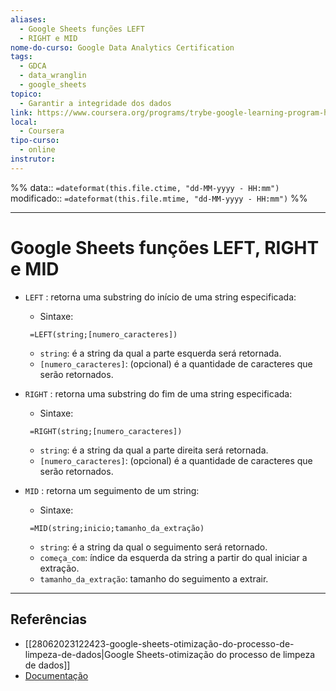 ```yaml
---
aliases:
  - Google Sheets funções LEFT
  - RIGHT e MID
nome-do-curso: Google Data Analytics Certification
tags:
  - GDCA
  - data_wranglin
  - google_sheets
topico:
  - Garantir a integridade dos dados
link: https://www.coursera.org/programs/trybe-google-learning-program-hrevt/professional-certificates/google-data-analytics?collectionId=twDTY
local:
  - Coursera
tipo-curso:
  - online
instrutor:
---
```

%%
data:: `=dateformat(this.file.ctime, "dd-MM-yyyy - HH:mm")`
modificado:: `=dateformat(this.file.mtime, "dd-MM-yyyy - HH:mm")`
%%

---
# Google Sheets funções LEFT, RIGHT e MID

- `LEFT` : retorna uma substring do início de uma string especificada:
	- Sintaxe:
	```
	 =LEFT(string;[numero_caracteres])
	```
	 - `string`: é a string da qual a parte esquerda será retornada.
	 - `[numero_caracteres]`: (opcional) é a quantidade de caracteres que serão retornados.

- `RIGHT` : retorna uma substring do fim de uma string especificada:
	- Sintaxe:
	```
	 =RIGHT(string;[numero_caracteres])
	```
	 - `string`: é a string da qual a parte direita será retornada.
	 - `[numero_caracteres]`: (opcional) é a quantidade de caracteres que serão retornados.

- `MID` : retorna um seguimento de um string:
	- Sintaxe:
	```
	 =MID(string;inicio;tamanho_da_extração)
	```
	 - `string`: é a string da qual o seguimento será retornado.
	 - `começa_com`: índice da esquerda da string a partir do qual iniciar a extração.
	 - `tamanho_da_extração`: tamanho do seguimento a extrair.

----
## Referências

- [[28062023122423-google-sheets-otimização-do-processo-de-limpeza-de-dados|Google Sheets-otimização do processo de limpeza de dados]]
- [Documentação](https://support.google.com/docs/topic/3105625?hl=en&ref_topic=3046366&sjid=11943168060303920875-SA)